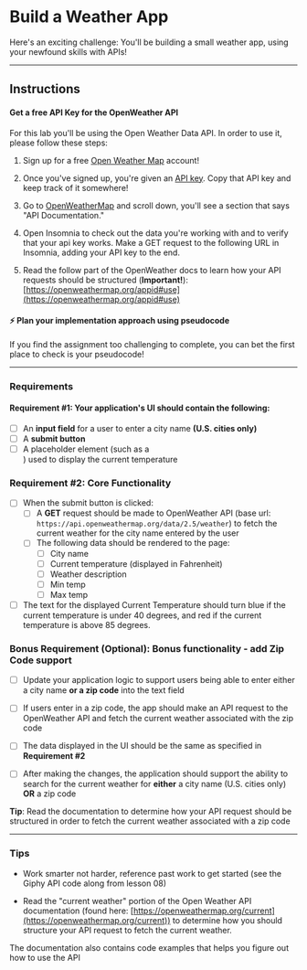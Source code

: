 

# Build a Weather App

Here's an exciting challenge: You'll be building a small weather app, using your newfound skills with APIs!

***

## Instructions

#### Get a free API Key for the OpenWeather API

For this lab you'll be using the Open Weather Data API. In order to use it, please follow these steps:

1. Sign up for a free [Open Weather Map](https://home.openweathermap.org/users/sign_up) account!

2. Once you've signed up, you're given an [API key](https://home.openweathermap.org/api_keys). Copy that API key and keep track of it somewhere!

3. Go to [OpenWeatherMap](http://openweathermap.org/api) and scroll down, you'll see a section that says "API Documentation."

4. Open Insomnia to check out the data you're working with and to verify that your api key works. Make a GET request to the following URL in Insomnia, adding your API key to the end.

5. Read the follow part of the OpenWeather docs to learn how your API requests should be structured (**Important!**): [https://openweathermap.org/appid#use](https://openweathermap.org/appid#use)

#### ⚡️ Plan your implementation approach using pseudocode
If you find the assignment too challenging to complete, you can bet the first place to check is your pseudocode!

---

### Requirements

#### Requirement #1: Your application's UI should contain the following:
- [ ] An **input field** for a user to enter a city name **(U.S. cities only)**
- [ ] A **submit button**
- [ ] A placeholder element (such as a <div>) used to display the current temperature

### Requirement #2: Core Functionality
- [ ] When the submit button is clicked:
    - [ ] A **GET** request should be made to OpenWeather API (base url: `https://api.openweathermap.org/data/2.5/weather`) to fetch the current weather for the city name entered by the user
    - [ ] The following data should be rendered to the page:
        - [ ] City name
        - [ ] Current temperature (displayed in Fahrenheit)
        - [ ] Weather description
        - [ ] Min temp
        - [ ] Max temp
- [ ] The text for the displayed Current Temperature should turn blue if the current temperature is under 40 degrees, and red if the current temperature is above 85 degrees.

### Bonus Requirement (Optional): Bonus functionality - add Zip Code support

- [ ] Update your application logic to support users being able to enter either a city name **or a zip code** into the text field

- [ ] If users enter in a zip code, the app should make an API request to the OpenWeather API and fetch the current weather associated with the zip code

- [ ] The data displayed in the UI should be the same as specified in **Requirement #2**

- [ ] After making the changes, the application should support the ability to search for the current weather for **either** a city name (U.S. cities only) **OR** a zip code

**Tip**: Read the documentation to determine how your API request should be structured in order to fetch the current weather associated with a zip code

---

### Tips

* Work smarter not harder, reference past work to get started (see the Giphy API code along from lesson 08)

* Read the "current weather" portion of the Open Weather API documentation (found here: [https://openweathermap.org/current](https://openweathermap.org/current)) to determine how you should structure your API request to fetch the current weather.

The documentation also contains code examples that helps you figure out how to use the API
